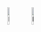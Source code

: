 <div align="center">
   <img alt="bonfire" width="10%" src="https://i.pinimg.com/originals/e6/10/9e/e6109e32a9ac1a8f2496d7fba78e9c84.gif"/>
  <img alt="bonfire" width="10%" src="https://media.tenor.com/drxH1lO9cfEAAAAi/dark-souls-bonfire.gif"/>
</div>
